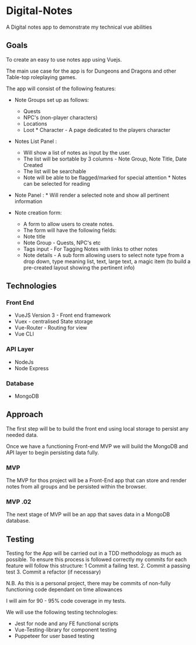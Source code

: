 # Digital-Notes

A Digital notes app to demonstrate my technical vue abilities

## Goals

To create an easy to use notes app using Vuejs.

The main use case for the app is for Dungeons and Dragons and other Table-top roleplaying games.

The app will consist of the following features:

- Note Groups set up as follows:

  - Quests
  - NPC's (non-player characters)
  - Locations
  - Loot \* Character - A page dedicated to the players character

- Notes List Panel :

  - Will show a list of notes as input by the user.
  - The list will be sortable by 3 columns - Note Group, Note Title, Date Created
  - The list will be searchable
  - Note will be able to be flagged/marked for special attention \* Notes can be selected for reading

- Note Panel : \* Will render a selected note and show all pertinent information
- Note creation form:
  - A form to allow users to create notes.
  - The form will have the following fields:
  - Note title
  - Note Group - Quests, NPC's etc
  - Tags input - For Tagging Notes with links to other notes
  - Note details - A sub form allowing users to select note type from a drop down, type meaning list, text, large text, a magic item (to build a pre-created layout showing the pertinent info)

## Technologies

### Front End

- VueJS Version 3 - Front end framework
- Vuex - centralised State storage
- Vue-Router - Routing for view
- Vue CLI

### API Layer

- NodeJs
- Node Express

### Database

- MongoDB

## Approach

The first step will be to build the front end using local storage to persist any needed data.

Once we have a functioning Front-end MVP we will build the MongoDB and API layer to begin persisting data fully.

### MVP

The MVP for thos project will be a Front-End app that can store and render notes from all groups and be persisted within the browser.

### MVP .02

The next stage of MVP will be an app that saves data in a MongoDB database.

## Testing

Testing for the App will be carried out in a TDD methodology as much as possible. To ensure this process is followed correctly my commits for each feature will follow this structure:
1 Commit a failing test. 2. Commit a passing test 3. Commit a refactor (if necessary)

N.B. As this is a personal project, there may be commits of non-fully functioning code dependant on time allowances

I will aim for 90 - 95% code coverage in my tests.

We will use the following testing technologies:

- Jest for node and any FE functional scripts
- Vue-Testing-library for component testing
- Puppeteer for user based testing
